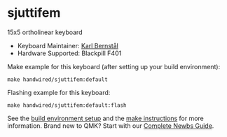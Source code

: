 # sjuttifem

15x5 ortholinear keyboard

* Keyboard Maintainer: [Karl Bernstål](https://github.com/karlbe)
* Hardware Supported: Blackpill F401

Make example for this keyboard (after setting up your build environment):

    make handwired/sjuttifem:default 

Flashing example for this keyboard:

    make handwired/sjuttifem:default:flash

See the [build environment setup](https://docs.qmk.fm/#/getting_started_build_tools) and the [make instructions](https://docs.qmk.fm/#/getting_started_make_guide) for more information. Brand new to QMK? Start with our [Complete Newbs Guide](https://docs.qmk.fm/#/newbs).